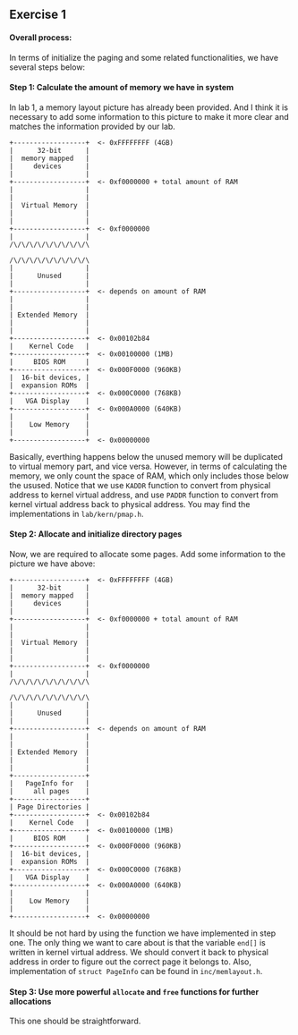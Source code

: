 ## Exercise 1

#### Overall process:
In terms of initialize the paging and some related functionalities, we have several steps below:
#### Step 1: Calculate the amount of memory we have in system
In lab 1, a memory layout picture has already been provided. And I think it is necessary to add some information to this picture to make it more clear and matches the information provided by our lab.
```
+------------------+  <- 0xFFFFFFFF (4GB)
|      32-bit      |
|  memory mapped   |
|     devices      |
|                  |
+------------------+  <- 0xf0000000 + total amount of RAM
|                  |
|                  |
|  Virtual Memory  |
|                  |
|                  |
+------------------+  <- 0xf0000000 
|                  |
/\/\/\/\/\/\/\/\/\/\

/\/\/\/\/\/\/\/\/\/\
|                  |
|      Unused      |
|                  |
+------------------+  <- depends on amount of RAM
|                  |
|                  |
| Extended Memory  |
|                  |
|                  |
+------------------+  <- 0x00102b84
|    Kernel Code   |
+------------------+  <- 0x00100000 (1MB)
|     BIOS ROM     |
+------------------+  <- 0x000F0000 (960KB)
|  16-bit devices, |
|  expansion ROMs  |
+------------------+  <- 0x000C0000 (768KB)
|   VGA Display    |
+------------------+  <- 0x000A0000 (640KB)
|                  |
|    Low Memory    |
|                  |
+------------------+  <- 0x00000000
```
Basically, everthing happens below the unused memory will be duplicated to virtual memory part, and vice versa. However, in terms of calculating the memory, we only count the space of RAM, which only includes those below the usused. Notice that we use ```KADDR``` function to convert from physical address to kernel virtual address, and use ```PADDR``` function to convert from kernel virtual address back to physical address. You may find the implementations in ```lab/kern/pmap.h```.

#### Step 2: Allocate and initialize directory pages
Now, we are required to allocate some pages. Add some information to the picture we have above:
```
+------------------+  <- 0xFFFFFFFF (4GB)
|      32-bit      |
|  memory mapped   |
|     devices      |
|                  |
+------------------+  <- 0xf0000000 + total amount of RAM
|                  |
|                  |
|  Virtual Memory  |
|                  |
|                  |
+------------------+  <- 0xf0000000 
|                  |
/\/\/\/\/\/\/\/\/\/\

/\/\/\/\/\/\/\/\/\/\
|                  |
|      Unused      |
|                  |
+------------------+  <- depends on amount of RAM
|                  |
|                  |
| Extended Memory  |
|                  |
|                  |
+------------------+
|   PageInfo for   |
|     all pages    |
+------------------+
| Page Directories |
+------------------+  <- 0x00102b84
|    Kernel Code   |
+------------------+  <- 0x00100000 (1MB)
|     BIOS ROM     |
+------------------+  <- 0x000F0000 (960KB)
|  16-bit devices, |
|  expansion ROMs  |
+------------------+  <- 0x000C0000 (768KB)
|   VGA Display    |
+------------------+  <- 0x000A0000 (640KB)
|                  |
|    Low Memory    |
|                  |
+------------------+  <- 0x00000000
```
It should be not hard by using the function we have implemented in step one. The only thing we want to care about is that the variable ```end[]``` is written in kernel virtual address. We should convert it back to physical address in order to figure out the correct page it belongs to. Also, implementation of ```struct PageInfo``` can be found in ```inc/memlayout.h```.

#### Step 3: Use more powerful ```allocate``` and ```free``` functions for further allocations
This one should be straightforward. 
